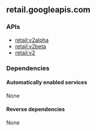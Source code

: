 ## retail.googleapis.com

### APIs

* [ retail:v2alpha ]( https://retail.googleapis.com/$discovery/rest?version=v2alpha )
* [ retail:v2beta ]( https://retail.googleapis.com/$discovery/rest?version=v2beta )
* [ retail:v2 ]( https://retail.googleapis.com/$discovery/rest?version=v2 )

### Dependencies

#### Automatically enabled services

None

#### Reverse dependencies

None
